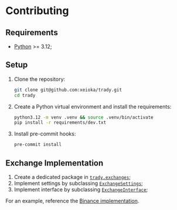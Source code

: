 # Contributing

## Requirements

- [Python](https://www.python.org) >= 3.12;

## Setup

1. Clone the repository:

    ```sh
    git clone git@github.com:xeioka/trady.git
    cd trady
    ```

2. Create a Python virtual environment and install the requirements:

    ```sh
    python3.12 -m venv .venv && source .venv/bin/activate
    pip install -r requirements/dev.txt
    ```

3. Install pre-commit hooks:

    ```sh
    pre-commit install
    ```

## Exchange Implementation

1. Create a dedicated package in [`trady.exchanges`](/trady/exchanges/);
2. Implement settings by subclassing [`ExchangeSettings`](/trady/settings.py);
3. Implement interface by subclassing [`ExchangeInterface`](/trady/interface.py);

For an example, reference the [Binance implementation](/trady/exchanges/binance/).
